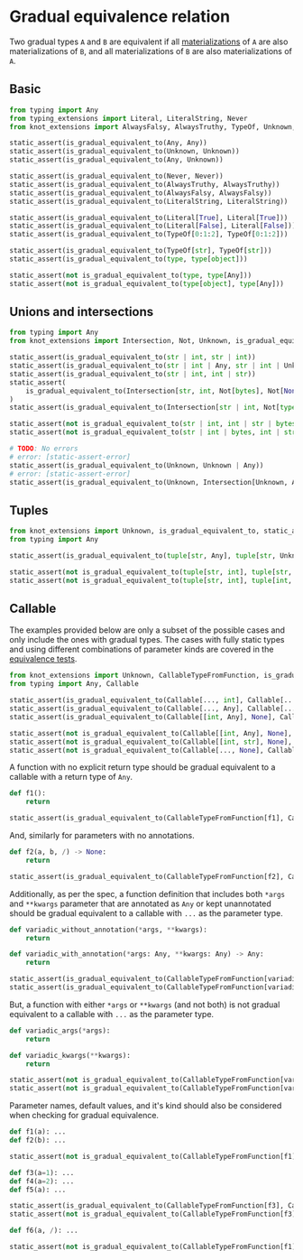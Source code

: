 # Gradual equivalence relation

Two gradual types `A` and `B` are equivalent if all [materializations] of `A` are also
materializations of `B`, and all materializations of `B` are also materializations of `A`.

## Basic

```py
from typing import Any
from typing_extensions import Literal, LiteralString, Never
from knot_extensions import AlwaysFalsy, AlwaysTruthy, TypeOf, Unknown, is_gradual_equivalent_to, static_assert

static_assert(is_gradual_equivalent_to(Any, Any))
static_assert(is_gradual_equivalent_to(Unknown, Unknown))
static_assert(is_gradual_equivalent_to(Any, Unknown))

static_assert(is_gradual_equivalent_to(Never, Never))
static_assert(is_gradual_equivalent_to(AlwaysTruthy, AlwaysTruthy))
static_assert(is_gradual_equivalent_to(AlwaysFalsy, AlwaysFalsy))
static_assert(is_gradual_equivalent_to(LiteralString, LiteralString))

static_assert(is_gradual_equivalent_to(Literal[True], Literal[True]))
static_assert(is_gradual_equivalent_to(Literal[False], Literal[False]))
static_assert(is_gradual_equivalent_to(TypeOf[0:1:2], TypeOf[0:1:2]))

static_assert(is_gradual_equivalent_to(TypeOf[str], TypeOf[str]))
static_assert(is_gradual_equivalent_to(type, type[object]))

static_assert(not is_gradual_equivalent_to(type, type[Any]))
static_assert(not is_gradual_equivalent_to(type[object], type[Any]))
```

## Unions and intersections

```py
from typing import Any
from knot_extensions import Intersection, Not, Unknown, is_gradual_equivalent_to, static_assert

static_assert(is_gradual_equivalent_to(str | int, str | int))
static_assert(is_gradual_equivalent_to(str | int | Any, str | int | Unknown))
static_assert(is_gradual_equivalent_to(str | int, int | str))
static_assert(
    is_gradual_equivalent_to(Intersection[str, int, Not[bytes], Not[None]], Intersection[int, str, Not[None], Not[bytes]])
)
static_assert(is_gradual_equivalent_to(Intersection[str | int, Not[type[Any]]], Intersection[int | str, Not[type[Unknown]]]))

static_assert(not is_gradual_equivalent_to(str | int, int | str | bytes))
static_assert(not is_gradual_equivalent_to(str | int | bytes, int | str | dict))

# TODO: No errors
# error: [static-assert-error]
static_assert(is_gradual_equivalent_to(Unknown, Unknown | Any))
# error: [static-assert-error]
static_assert(is_gradual_equivalent_to(Unknown, Intersection[Unknown, Any]))
```

## Tuples

```py
from knot_extensions import Unknown, is_gradual_equivalent_to, static_assert
from typing import Any

static_assert(is_gradual_equivalent_to(tuple[str, Any], tuple[str, Unknown]))

static_assert(not is_gradual_equivalent_to(tuple[str, int], tuple[str, int, bytes]))
static_assert(not is_gradual_equivalent_to(tuple[str, int], tuple[int, str]))
```

## Callable

The examples provided below are only a subset of the possible cases and only include the ones with
gradual types. The cases with fully static types and using different combinations of parameter kinds
are covered in the [equivalence tests](./is_equivalent_to.md#callable).

```py
from knot_extensions import Unknown, CallableTypeFromFunction, is_gradual_equivalent_to, static_assert
from typing import Any, Callable

static_assert(is_gradual_equivalent_to(Callable[..., int], Callable[..., int]))
static_assert(is_gradual_equivalent_to(Callable[..., Any], Callable[..., Unknown]))
static_assert(is_gradual_equivalent_to(Callable[[int, Any], None], Callable[[int, Unknown], None]))

static_assert(not is_gradual_equivalent_to(Callable[[int, Any], None], Callable[[Any, int], None]))
static_assert(not is_gradual_equivalent_to(Callable[[int, str], None], Callable[[int, str, bytes], None]))
static_assert(not is_gradual_equivalent_to(Callable[..., None], Callable[[], None]))
```

A function with no explicit return type should be gradual equivalent to a callable with a return
type of `Any`.

```py
def f1():
    return

static_assert(is_gradual_equivalent_to(CallableTypeFromFunction[f1], Callable[[], Any]))
```

And, similarly for parameters with no annotations.

```py
def f2(a, b, /) -> None:
    return

static_assert(is_gradual_equivalent_to(CallableTypeFromFunction[f2], Callable[[Any, Any], None]))
```

Additionally, as per the spec, a function definition that includes both `*args` and `**kwargs`
parameter that are annotated as `Any` or kept unannotated should be gradual equivalent to a callable
with `...` as the parameter type.

```py
def variadic_without_annotation(*args, **kwargs):
    return

def variadic_with_annotation(*args: Any, **kwargs: Any) -> Any:
    return

static_assert(is_gradual_equivalent_to(CallableTypeFromFunction[variadic_without_annotation], Callable[..., Any]))
static_assert(is_gradual_equivalent_to(CallableTypeFromFunction[variadic_with_annotation], Callable[..., Any]))
```

But, a function with either `*args` or `**kwargs` (and not both) is not gradual equivalent to a
callable with `...` as the parameter type.

```py
def variadic_args(*args):
    return

def variadic_kwargs(**kwargs):
    return

static_assert(not is_gradual_equivalent_to(CallableTypeFromFunction[variadic_args], Callable[..., Any]))
static_assert(not is_gradual_equivalent_to(CallableTypeFromFunction[variadic_kwargs], Callable[..., Any]))
```

Parameter names, default values, and it's kind should also be considered when checking for gradual
equivalence.

```py
def f1(a): ...
def f2(b): ...

static_assert(not is_gradual_equivalent_to(CallableTypeFromFunction[f1], CallableTypeFromFunction[f2]))

def f3(a=1): ...
def f4(a=2): ...
def f5(a): ...

static_assert(is_gradual_equivalent_to(CallableTypeFromFunction[f3], CallableTypeFromFunction[f4]))
static_assert(not is_gradual_equivalent_to(CallableTypeFromFunction[f3], CallableTypeFromFunction[f5]))

def f6(a, /): ...

static_assert(not is_gradual_equivalent_to(CallableTypeFromFunction[f1], CallableTypeFromFunction[f6]))
```

[materializations]: https://typing.readthedocs.io/en/latest/spec/glossary.html#term-materialize
